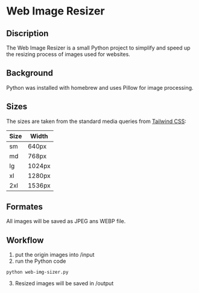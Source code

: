 # Web Image Resizer
## Discription
The Web Image Resizer is a small Python project to simplify and speed up the resizing process of images used for websites.
## Background
Python was installed with homebrew and uses Pillow for image processing.
## Sizes
The sizes are taken from the standard media queries from [Tailwind CSS](https://tailwindcss.com/docs/responsive-design):

| Size | Width  |
|------|--------|
| sm   | 640px  |
| md   | 768px  |
| lg   | 1024px |
| xl   | 1280px |
| 2xl  | 1536px |

## Formates
All images will be saved as JPEG ans WEBP file.
## Workflow
1. put the origin images into /input
2. run the Python code
```
python web-img-sizer.py
```
3. Resized images will be saved in /output